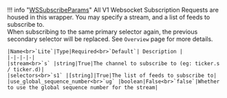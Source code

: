 !!! info "[WSSubscribeParams](/../../schemas/ws_subscribe_params)"
    All V1 Websocket Subscription Requests are housed in this wrapper. You may specify a stream, and a list of feeds to subscribe to.<br>When subscribing to the same primary selector again, the previous secondary selector will be replaced. See `Overview` page for more details.<br>

    |Name<br>`Lite`|Type|Required<br>`Default`| Description |
    |-|-|-|-|
    |stream<br>`s` |string|True|The channel to subscribe to (eg: ticker.s / ticker.d)|
    |selectors<br>`s1` |[string]|True|The list of feeds to subscribe to|
    |use_global_sequence_number<br>`ug` |boolean|False<br>`false`|Whether to use the global sequence number for the stream|
